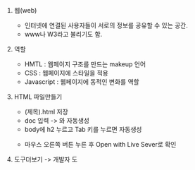 1. 웹(web)
    * 인터넷에 연결된 사용자들이 서로의 정보를 공유할 수 있는 공간.
    * www나 W3라고 불리기도 함.  

2. 역할
    * HMTL : 웹페이지 구조를 만드는 makeup 언어
    * CSS : 웹페이지에 스타일을 적용
    * Javascript : 웹페이지에 동적인 변화를 역할

3. HTML 파일만들기 
    * (제목).html 저장
    * doc 입력  -> <head> 와 <body> 자동생성
    * body에 h2 누르고 Tab 키를 누르면 자동생성
   
   <h></h>
   
    * 마우스 오른쪽 버튼 누른 후 Open with Live Sever로 확인
 
4. 도구더보기 -> 개발자 도

